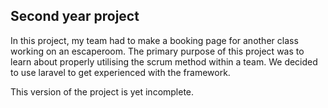 ## Second year project

In this project, my team had to make a booking page for another class working on an escaperoom. The primary purpose of this project was to learn about properly utilising the scrum method within a team. We decided to use laravel to get experienced with the framework.

This version of the project is yet incomplete.